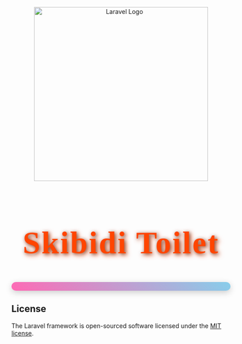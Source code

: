 <p align="center"><a href="https://laravel.com" target="_blank"><img src="https://raw.githubusercontent.com/laravel/art/master/logo-lockup/5%20SVG/2%20CMYK/1%20Full%20Color/laravel-logolockup-cmyk-red.svg" width="400" alt="Laravel Logo"></a></p>

<h1 align="center" style="font-family: 'Brush Script MT', cursive; color: #ff4500; font-size: 72px; text-shadow: 2px 2px 8px rgba(0, 0, 0, 0.5), 4px 4px 12px rgba(255, 69, 0, 0.7); letter-spacing: 3px;">
  Skibidi Toilet
</h1>

<p align="center" style="font-family: 'Comic Sans MS', cursive, sans-serif; color: #4b0082; font-size: 24px; background: linear-gradient(45deg, #ff69b4, #87ceeb); padding: 10px; border-radius: 15px; box-shadow: 0 4px 15px rgba(0, 0, 0, 0.2);">
</p>

## License

The Laravel framework is open-sourced software licensed under the [MIT license](https://opensource.org/licenses/MIT).
